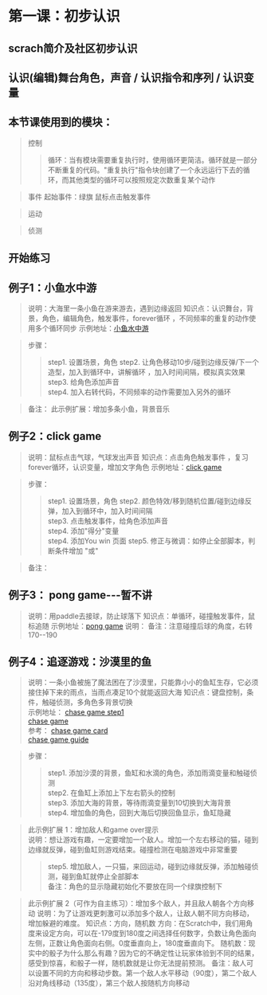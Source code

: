 # 第一课：初步认识 
## scrach简介及社区初步认识

## 认识(编辑)舞台角色，声音 / 认识指令和序列 / 认识变量

## 本节课使用到的模块：
> 控制
>> 循环：当有模块需要重复执行时，使用循环更简洁。循环就是一部分不断重复的代码。"重复执行"指令块创建了一个永远运行下去的循环，而其他类型的循环可以按照规定次数重复某个动作

> 事件
> 起始事件：绿旗
> 鼠标点击触发事件

> 运动

> 侦测

## 开始练习
## 例子1：小鱼水中游    
> 说明：大海里一条小鱼在游来游去，遇到边缘返回
> 知识点：认识舞台，背景，角色，编辑角色，触发事件，forever循环 ，不同频率的重复的动作使用多个循环同步 
> 示例地址：[小鱼水中游](https://scratch.mit.edu/projects/321283450/editor "最简单的循环")
   
> 步骤：
>> step1. 设置场景，角色 
>> step2. 让角色移动10步/碰到边缘反弹/下一个造型，加入到循环中，讲解循环 ，加入时间间隔，模拟真实效果  
>> step3. 给角色添加声音   
>> step4. 加入右转代码，不同频率的动作需要加入另外的循环

> 备注：
> 此示例扩展：增加多条小鱼，背景音乐 


## 例子2：click game
> 说明：鼠标点击气球，气球发出声音
> 知识点：点击角色触发事件 ，复习forever循环，认识变量，增加文字角色
> 示例地址：[click game](https://scratch.mit.edu/projects/322778834/editor)

> 步骤：
>> step1. 设置场景，角色 
>> step2. 颜色特效/移到随机位置/碰到边缘反弹，加入到循环中，加入时间间隔  
>> step3. 点击触发事件，给角色添加声音     
>> step4. 添加"得分"变量    
>> step4. 添加You win 页面
>> step5. 修正与微调：如停止全部脚本，判断条件增加 "或"

> 备注：


## 例子3： pong game---暂不讲    
> 说明：用paddle去接球，防止球落下
> 知识点：单循环，碰撞触发事件，鼠标追随
> 示例地址：[pong game](https://scratch.mit.edu/projects/322751495/editor)
> 说明：
> 备注：注意碰撞后球的角度，右转170--190

## 例子4：追逐游戏：沙漠里的鱼  
> 说明：一条小鱼被施了魔法困在了沙漠里，只能靠小小的鱼缸生存，它必须接住掉下来的雨点，当雨点凑足10个就能返回大海
> 知识点：键盘控制，条件，触碰侦测，多角色多背景切换    
> 示例地址：  [chase game step1](https://scratch.mit.edu/projects/323921091/editor "chase game")     
             [chase game](https://scratch.mit.edu/projects/322347067/editor "chase game")     
> 参考： [chase game card](https://resources.scratch.mit.edu/www/cards/en/chase-cards.pdf)    
        [chase game guide](https://resources.scratch.mit.edu/www/guides/en/ChaseGuide.pdf)  
        
> 步骤：
>> step1. 添加沙漠的背景，鱼缸和水滴的角色，添加雨滴变量和触碰侦测     
>> step2. 在鱼缸上添加上下左右箭头的控制  
>> step3. 添加大海的背景，等待雨滴变量到10切换到大海背景   
>> step4. 增加鱼的角色，回到大海后切换回鱼显示，鱼缸隐藏

> 此示例扩展 1：增加敌人和game over提示  
> 说明：想让游戏有趣，一定要增加一个敌人。增加一个左右移动的猫，碰到边缘就反弹，碰到鱼缸则游戏结束。碰撞检测在电脑游戏中非常重要
>> step5. 增加敌人，一只猫，来回运动，碰到边缘就反弹，添加触碰侦测，碰到鱼缸就停止全部脚本   
> 备注：角色的显示隐藏初始化不要放在同一个绿旗控制下


> 此示例扩展 2（可作为自主练习）：增加多个敌人，并且敌人朝各个方向移动
> 说明：为了让游戏更刺激可以添加多个敌人，让敌人朝不同方向移动，增加躲避的难度。
> 知识点：方向，随机数
方向：在Scratch中，我们用角度来设定方向，可以在-179度到180度之间选择任何数字，负数让角色面向左侧，正数让角色面向右侧。0度垂直向上，180度垂直向下。
随机数：现实中的骰子为什么那么有趣？因为它的不确定性让玩家体验到不同的结果，感受到惊喜，和骰子一样，随机数就是让你无法提前预测。
> 备注：敌人可以设置不同的方向和移动步数。第一个敌人水平移动（90度），第二个敌人沿对角线移动（135度），第三个敌人按随机方向移动

 


